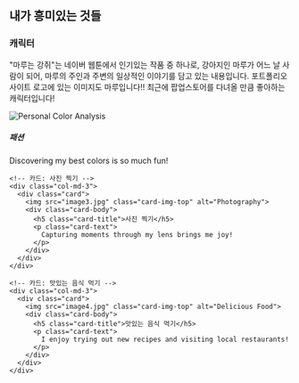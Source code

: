 <div class="container">
  <h2>내가 흥미있는 것들</h2>
  <h3>캐릭터</h3>
  <p>"마루는 강쥐"는 네이버 웹툰에서 인기있는 작품 중 하나로, 강아지인 마루가 어느 날 사람이 되어, 마루의 주인과 주변의 일상적인 이야기를 담고 있는 내용입니다. 포트폴리오 사이트 로고에 있는 이미지도 마루입니다!! 최근에 팝업스토어를 다녀올 만큼 좋아하는 캐릭터입니다!</p>

  <div class="row">
    <!-- 카드: 패션 -->
    <div class="col-md-3">
      <div class="card">
        <img src="image2.jpg" class="card-img-top" alt="Personal Color Analysis">
        <div class="card-body">
          <h5 class="card-title">패션</h5>
          <p class="card-text">
            Discovering my best colors is so much fun!
          </p>
        </div>
      </div>
    </div>

    <!-- 카드: 사진 찍기 -->
    <div class="col-md-3">
      <div class="card">
        <img src="image3.jpg" class="card-img-top" alt="Photography">
        <div class="card-body">
          <h5 class="card-title">사진 찍기</h5>
          <p class="card-text">
            Capturing moments through my lens brings me joy!
          </p>
        </div>
      </div>
    </div>

    <!-- 카드: 맛있는 음식 먹기 -->
    <div class="col-md-3">
      <div class="card">
        <img src="image4.jpg" class="card-img-top" alt="Delicious Food">
        <div class="card-body">
          <h5 class="card-title">맛있는 음식 먹기</h5>
          <p class="card-text">
            I enjoy trying out new recipes and visiting local restaurants!
          </p>
        </div>
      </div>
    </div>
  </div>
</div>

